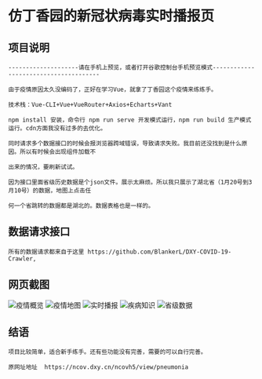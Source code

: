 # 仿丁香园的新冠状病毒实时播报页

## 项目说明
```
--------------------请在手机上预览，或者打开谷歌控制台手机预览模式--------------------------------------

由于疫情原因太久没编码了，正好在学习Vue，就拿了丁香园这个疫情来练练手。

技术栈：Vue-CLI+Vue+VueRouter+Axios+Echarts+Vant

npm install 安装，命令行 npm run serve 开发模式运行，npm run build 生产模式运行。cdn方面我没有过多的去优化。

同时请求多个数据接口的时候会报浏览器跨域错误，导致请求失败。我目前还没找到是什么原因。所以有时候会出现组件加载不

出来的情况，要刷新试试。

因为接口里面省级历史数据是个json文件。展示太麻烦。所以我只展示了湖北省（1月20号到3月10号）的数据，地图上点击任

何一个省跳转的数据都是湖北的。数据表格也是一样的。
```

## 数据请求接口
```
所有的数据请求都来自于这里 https://github.com/BlankerL/DXY-COVID-19-Crawler,
```
## 网页截图

![疫情概览](https://gitee.com/ThxMay/Virus/raw/master/img/IMG_2029.PNG)
![疫情地图](https://gitee.com/ThxMay/Virus/raw/master/img/IMG_2030.PNG)
![实时播报](https://gitee.com/ThxMay/Virus/raw/master/img/IMG_2032.PNG)
![疾病知识](https://gitee.com/ThxMay/Virus/raw/master/img/IMG_2033.PNG)
![省级数据](https://gitee.com/ThxMay/Virus/raw/master/img/IMG_2034.PNG)
## 结语
```
项目比较简单，适合新手练手。还有些功能没有完善，需要的可以自行完善。

原网址地址  https://ncov.dxy.cn/ncovh5/view/pneumonia
```